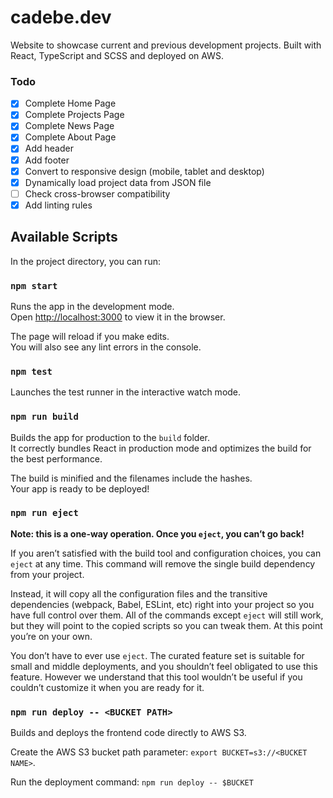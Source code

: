 # cadebe.dev 

Website to showcase current and previous development projects. Built with React, TypeScript and SCSS and deployed on AWS.

### Todo
* [x] Complete Home Page
* [x] Complete Projects Page
* [x] Complete News Page
* [x] Complete About Page
* [x] Add header
* [x] Add footer
* [x] Convert to responsive design (mobile, tablet and desktop)
* [x] Dynamically load project data from JSON file
* [ ] Check cross-browser compatibility
* [x] Add linting rules

## Available Scripts

In the project directory, you can run:

### `npm start`

Runs the app in the development mode.<br />
Open [http://localhost:3000](http://localhost:3000) to view it in the browser.

The page will reload if you make edits.<br />
You will also see any lint errors in the console.

### `npm test`

Launches the test runner in the interactive watch mode.<br />

### `npm run build`

Builds the app for production to the `build` folder.<br />
It correctly bundles React in production mode and optimizes the build for the best performance.

The build is minified and the filenames include the hashes.<br />
Your app is ready to be deployed!

### `npm run eject`

**Note: this is a one-way operation. Once you `eject`, you can’t go back!**

If you aren’t satisfied with the build tool and configuration choices, you can `eject` at any time. This command will remove the single build dependency from your project.

Instead, it will copy all the configuration files and the transitive dependencies (webpack, Babel, ESLint, etc) right into your project so you have full control over them. All of the commands except `eject` will still work, but they will point to the copied scripts so you can tweak them. At this point you’re on your own.

You don’t have to ever use `eject`. The curated feature set is suitable for small and middle deployments, and you shouldn’t feel obligated to use this feature. However we understand that this tool wouldn’t be useful if you couldn’t customize it when you are ready for it.

### `npm run deploy -- <BUCKET PATH>`

Builds and deploys the frontend code directly to AWS S3.

Create the AWS S3 bucket path parameter: `export BUCKET=s3://<BUCKET NAME>`.

Run the deployment command: `npm run deploy -- $BUCKET`

